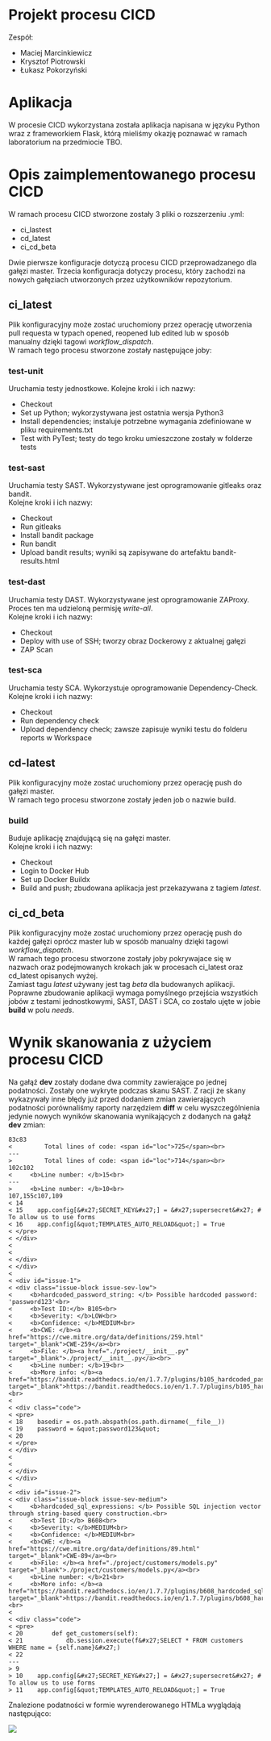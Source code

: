 # Projekt procesu CICD

Zespół:
- Maciej Marcinkiewicz
- Krysztof Piotrowski
- Łukasz Pokorzyński

# Aplikacja

W procesie CICD wykorzystana została aplikacja napisana w języku Python wraz z frameworkiem Flask, którą mieliśmy okazję poznawać w ramach laboratorium na przedmiocie TBO.

# Opis zaimplementowanego procesu CICD

W ramach procesu CICD stworzone zostały 3 pliki o rozszerzeniu .yml:
- ci_lastest
- cd_latest
- ci_cd_beta

Dwie pierwsze konfiguracje dotyczą procesu CICD przeprowadzanego dla gałęzi master. Trzecia konfiguracja dotyczy procesu, który zachodzi na nowych gałęziach utworzonych przez użytkowników repozytorium.

## ci_latest
Plik konfiguracyjny może zostać uruchomiony przez operację utworzenia pull requesta w typach opened, reopened lub edited lub w sposób manualny dzięki tagowi *workflow_dispatch*.  
W ramach tego procesu stworzone zostały następujące joby:

### test-unit
Uruchamia testy jednostkowe. Kolejne kroki i ich nazwy:  
- Checkout
- Set up Python; wykorzystywana jest ostatnia wersja Python3
- Install dependencies; instaluje potrzebne wymagania zdefiniowane w pliku requirements.txt
- Test with PyTest; testy do tego kroku umieszczone zostały w folderze tests

### test-sast
Uruchamia testy SAST. Wykorzystywane jest oprogramowanie gitleaks oraz bandit.  
Kolejne kroki i ich nazwy:
- Checkout
- Run gitleaks
- Install bandit package
- Run bandit
- Upload bandit results; wyniki są zapisywane do artefaktu bandit-results.html

### test-dast
Uruchamia testy DAST. Wykorzystywane jest oprogramowanie ZAProxy. Proces ten ma udzieloną permisję *write-all*.  
Kolejne kroki i ich nazwy:
- Checkout
- Deploy with use of SSH; tworzy obraz Dockerowy z aktualnej gałęzi
- ZAP Scan

### test-sca
Uruchamia testy SCA. Wykorzystuje oprogramowanie Dependency-Check.  
Kolejne kroki i ich nazwy:
- Checkout
- Run dependency check
- Upload dependency check; zawsze zapisuje wyniki testu do folderu reports w Workspace

## cd-latest
Plik konfiguracyjny może zostać uruchomiony przez operację push do gałęzi master.  
W ramach tego procesu stworzone zostały jeden job o nazwie build.

### build
Buduje aplikację znajdującą się na gałęzi master.  
Kolejne kroki i ich nazwy:
- Checkout
- Login to Docker Hub
- Set up Docker Buildx
- Build and push; zbudowana aplikacja jest przekazywana z tagiem *latest*.

## ci_cd_beta
Plik konfiguracyjny może zostać uruchomiony przez operację push do każdej gałęzi oprócz master lub w sposób manualny dzięki tagowi *workflow_dispatch*.  
W ramach tego procesu stworzone zostały joby pokrywajace się w nazwach oraz podejmowanych krokach jak w procesach ci_latest oraz cd_latest opisanych wyżej.  
Zamiast tagu *latest* używany jest tag *beta* dla budowanych aplikacji. Poprawne zbudowanie aplikacji wymaga pomyślnego przejścia wszystkich jobów z testami jednostkowymi, SAST, DAST i SCA, co zostało ujęte w jobie **build** w polu *needs*.

# Wynik skanowania z użyciem procesu CICD
Na gałąź **dev** zostały dodane dwa commity zawierające po jednej podatności. Zostały
one wykryte podczas skanu SAST. Z racji że skany wykazywały inne błędy już przed 
dodaniem zmian zawierających podatności porównaliśmy raporty narzędziem **diff**
w celu wyszczególnienia jedynie nowych wyników skanowania wynikających z dodanych
na gałąź **dev** zmian:

```
83c83
<         Total lines of code: <span id="loc">725</span><br>
---
>         Total lines of code: <span id="loc">714</span><br>
102c102
<     <b>Line number: </b>15<br>
---
>     <b>Line number: </b>10<br>
107,155c107,109
< 14
< 15    app.config[&#x27;SECRET_KEY&#x27;] = &#x27;supersecret&#x27; # To allow us to use forms
< 16    app.config[&quot;TEMPLATES_AUTO_RELOAD&quot;] = True
< </pre>
< </div>
< 
< 
< </div>
< </div>
< 
< <div id="issue-1">
< <div class="issue-block issue-sev-low">
<     <b>hardcoded_password_string: </b> Possible hardcoded password: 'password123'<br>
<     <b>Test ID:</b> B105<br>
<     <b>Severity: </b>LOW<br>
<     <b>Confidence: </b>MEDIUM<br>
<     <b>CWE: </b><a href="https://cwe.mitre.org/data/definitions/259.html" target="_blank">CWE-259</a><br>
<     <b>File: </b><a href="./project/__init__.py" target="_blank">./project/__init__.py</a><br>
<     <b>Line number: </b>19<br>
<     <b>More info: </b><a href="https://bandit.readthedocs.io/en/1.7.7/plugins/b105_hardcoded_password_string.html" target="_blank">https://bandit.readthedocs.io/en/1.7.7/plugins/b105_hardcoded_password_string.html</a><br>
< 
< <div class="code">
< <pre>
< 18    basedir = os.path.abspath(os.path.dirname(__file__))
< 19    password = &quot;password123&quot;
< 20
< </pre>
< </div>
< 
< 
< </div>
< </div>
< 
< <div id="issue-2">
< <div class="issue-block issue-sev-medium">
<     <b>hardcoded_sql_expressions: </b> Possible SQL injection vector through string-based query construction.<br>
<     <b>Test ID:</b> B608<br>
<     <b>Severity: </b>MEDIUM<br>
<     <b>Confidence: </b>MEDIUM<br>
<     <b>CWE: </b><a href="https://cwe.mitre.org/data/definitions/89.html" target="_blank">CWE-89</a><br>
<     <b>File: </b><a href="./project/customers/models.py" target="_blank">./project/customers/models.py</a><br>
<     <b>Line number: </b>21<br>
<     <b>More info: </b><a href="https://bandit.readthedocs.io/en/1.7.7/plugins/b608_hardcoded_sql_expressions.html" target="_blank">https://bandit.readthedocs.io/en/1.7.7/plugins/b608_hardcoded_sql_expressions.html</a><br>
< 
< <div class="code">
< <pre>
< 20        def get_customers(self):
< 21            db.session.execute(f&#x27;SELECT * FROM customers WHERE name = {self.name}&#x27;)
< 22
---
> 9
> 10    app.config[&#x27;SECRET_KEY&#x27;] = &#x27;supersecret&#x27; # To allow us to use forms
> 11    app.config[&quot;TEMPLATES_AUTO_RELOAD&quot;] = True

```

Znalezione podatności w formie wyrenderowanego HTMLa wyglądają następująco:

![](img/bandit_report.png)
